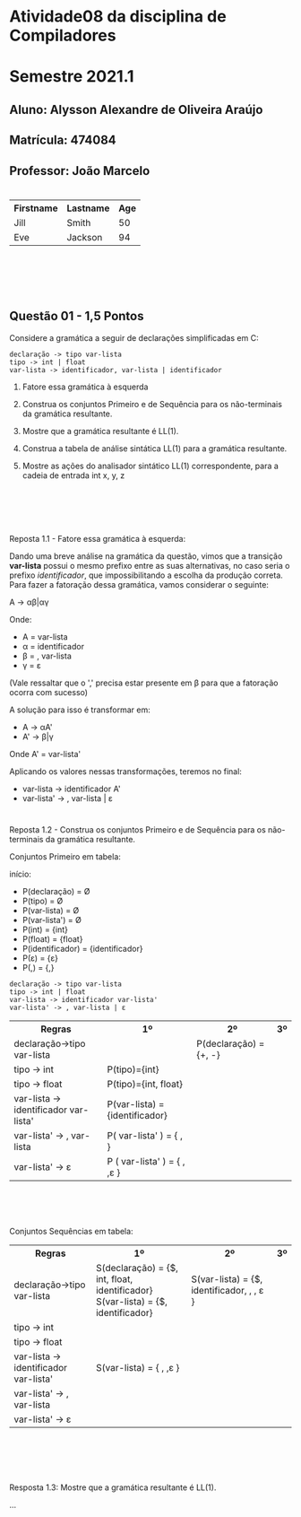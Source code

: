 # Atividade08 da disciplina de Compiladores
# Semestre 2021.1


## Aluno:     Alysson Alexandre de Oliveira Araújo
## Matrícula: 474084
## Professor: João Marcelo

#


<table style="width:100%">
  <tr>
    <th>Firstname</th>
    <th>Lastname</th>
    <th>Age</th>
  </tr>
  <tr>
    <td>Jill</td>
    <td>Smith</td>
    <td>50</td>
  </tr>
  <tr>
    <td>Eve</td>
    <td>Jackson</td>
    <td>94</td>
  </tr>
</table>



<br>
<br>
<br>
<br>


## Questão 01 - 1,5 Pontos
Considere a gramática a seguir de declarações simplificadas em C:

~~~~
declaração -> tipo var-lista
tipo -> int | float
var-lista -> identificador, var-lista | identificador
~~~~

1. Fatore essa gramática à esquerda
 
2. Construa os conjuntos Primeiro e de Sequência para os não-terminais da gramática resultante.

3. Mostre que a gramática resultante é LL(1).

4. Construa a tabela de análise sintática LL(1) para a gramática resultante.

5. Mostre as ações do analisador sintático LL(1) correspondente, para a cadeia de entrada int x, y, z

<br>
<br>
<br>
<br>

Reposta 1.1 - Fatore essa gramática à esquerda: 

Dando uma breve análise na gramática da questão, vimos que a transição **var-lista** possui o mesmo prefixo entre as suas alternativas, no caso seria o prefixo *identificador*, que impossibilitando a escolha da produção correta. Para fazer a fatoração dessa gramática, vamos considerar o seguinte:

A -> αβ|αγ

Onde:

* A = var-lista 
* α = identificador
* β = , var-lista
* γ = ε

(Vale ressaltar que o ',' precisa estar presente em β para que a fatoração ocorra com sucesso)

A solução para isso é transformar em:
* A -> αA'
* A' -> β|γ

Onde A' = var-lista'

Aplicando os valores nessas transformações, teremos no final:

* var-lista -> identificador A'
* var-lista' -> , var-lista | ε



#

Reposta 1.2 - Construa os conjuntos Primeiro e de Sequência para os não-terminais da gramática resultante.

Conjuntos Primeiro em tabela:

início:
- P(declaração) = Ø
- P(tipo) = Ø
- P(var-lista) = Ø
- P(var-lista') = Ø
- P(int) = {int}
- P(float) = {float}
- P(identificador) = {identificador}
- P(ε) = {ε}
- P(,) = {,}


~~~~
declaração -> tipo var-lista
tipo -> int | float
var-lista -> identificador var-lista'
var-lista' -> , var-lista | ε
~~~~

<table style="width:100%">
  <tr>
    <th>Regras</th>
    <th>1º</th>
    <th>2º</th>
    <th>3º</th>
  </tr>
  <tr>
    <td>declaração->tipo var-lista</td>
    <td></td>
    <td>P(declaração) = {+, -}
    </td>
    <td></td>
  </tr>
  <tr>
    <td>tipo -> int</td>
    <td>P(tipo)={int}</td>
    <td></td>
    <td></td>
  </tr>
  <tr>
    <td>tipo -> float</td>
    <td>P(tipo)={int, float}</td>
    <td></td>
    <td></td>
    
  </tr>
  <tr>
    <td>var-lista -> identificador var-lista'</td>
    <td>P(var-lista) = {identificador}</td>
    <td></td>
    <td></td>
  </tr>
  <tr>
    <td>var-lista' -> , var-lista</td>
    <td>P( var-lista' ) = { , }</td>
    <td></td>
    <td></td>
  </tr> <tr>
    <td>var-lista' -> ε</td>
    <td>P ( var-lista' ) = { , ,ε }</td>
    <td></td>
    <td></td>
  </tr>
</table>

<br>
<br>
<br>

Conjuntos Sequências em tabela:

<table style="width:100%">
  <tr>
    <th>Regras</th>
    <th>1º</th>
    <th>2º</th>
    <th>3º</th>
  </tr>
  <tr>
    <td>declaração->tipo var-lista</td>
    <td>S(declaração) = {$, int, float, identificador} <br> S(var-lista) = {$, identificador}</td>
    <td>S(var-lista) = {$, identificador, , , ε }</td>
    <td></td>
  </tr>
  <tr>
    <td>tipo -> int</td>
    <td></td>
    <td></td>
    <td></td>
  </tr>
  <tr>
    <td>tipo -> float</td>
    <td></td>
    <td></td>
    <td></td>
    
  </tr>
  <tr>
    <td>var-lista -> identificador var-lista'</td>
    <td>S(var-lista) = { , ,ε }</td>
    <td></td>
    <td></td>
  </tr>
  <tr>
    <td>var-lista' -> , var-lista</td>
    <td></td>
    <td></td>
    <td></td>
  </tr> <tr>
    <td>var-lista' -> ε</td>
    <td></td>
    <td></td>
    <td></td>
  </tr>
</table>


<br>
<br>
<br>
<br>

Resposta 1.3: Mostre que a gramática resultante é LL(1).


...